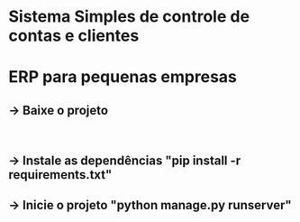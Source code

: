# Sistema Simples de controle de contas e clientes
<h1>ERP para pequenas empresas</h1>

<h2> -> Baixe o projeto</h2><br>
<h2> -> Instale as dependências "pip install -r requirements.txt"</h2>
<h2> -> Inicie o projeto "python manage.py runserver"</h2>
